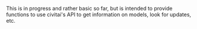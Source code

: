 This is in progress and rather basic so far, but is intended to provide functions to use civitai's API to get information on models, look for updates, etc.